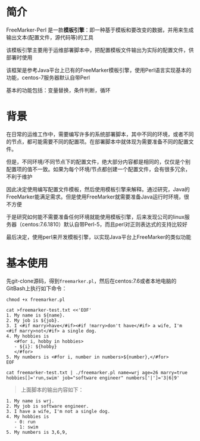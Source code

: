 # 简介

FreeMarker-Perl 是一款**模板引擎**：即一种基于模板和要改变的数据，并用来生成输出文本(配置文件，源代码等)的工具

该模板引擎主要用于运维部署脚本中，把配置模板文件输出为实际的配置文件，供部署时使用

该框架是参考Java平台上已有的FreeMarker模板引擎，使用Perl语言实现基本的功能，centos-7服务器默认自带Perl

基本的功能包括：变量替换，条件判断，循环

# 背景

在日常的运维工作中，需要编写许多的系统部署脚本，其中不同的环境，或者不同的节点，都可能需要不同的配置项。在部署脚本中就体现为需要准备不同的配置文件。

但是，不同环境/不同节点下的配置文件，绝大部分内容都是相同的，仅仅是个别配置项的值不一致。如果为每个环境/节点都创建一个配置文件，会有很多冗余，不利于维护

因此决定使用编写配置文件模板，然后使用模板引擎来解释。通过研究，Java的FreeMarker能满足需求。但是使用FreeMarker就需要准备Java运行时环境，很不方便

于是研究如何能不需要准备任何环境就能使用模板引擎，后来发现公司的linux服务器（centos:7.6.1810）默认自带Perl-5，而且perl对正则表达式的支持比较好

最后决定，使用perl来开发模板引擎，以实现Java平台上FreeMarker的类似功能

# 基本使用

先git-clone源码，得到`freemarker.pl`，然后在centos:7.6或者本地电脑的GitBash上执行如下命令：

```shell
chmod +x freemarker.pl

cat >freemarker-test.txt <<'EOF'
1. My name is ${name}.
2. My job is ${job}.
3. I <#if marry>have</#if><#if !marry>don't have</#if> a wife, I'm <#if marry>not</#if> a single dog.
4. My hobbies is
   <#for i, hobby in hobbies>
   - ${i}: ${hobby}
   </#for>
5. My numbers is <#for i, number in numbers>${number},</#for>
EOF

cat freemarker-test.txt | ./freemarker.pl name=wrj age=26 marry=true hobbies[]='run,swim' job="software engineer" numbers['|']='3|6|9'
```

> 上面脚本的输出内容如下：

```
1. My name is wrj.
2. My job is software engineer.
3. I have a wife, I'm not a single dog.
4. My hobbies is
   - 0: run
   - 1: swim
5. My numbers is 3,6,9,
```
